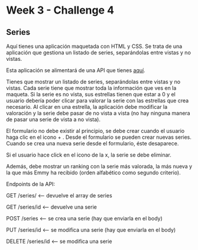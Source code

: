 # Week 3 - Challenge 4

## Series

Aquí tienes una aplicación maquetada con HTML y CSS. Se trata de una aplicación que gestiona un listado de series, separándolas entre vistas y no vistas.

Esta aplicación se alimentará de una API que tienes [aquí](https://github.com/SkylabCoders/skylab-bootcamp-202109-bcn/tree/main/week3/series-api/).

Tienes que mostrar un listado de series, separándolas entre vistas y no vistas. Cada serie tiene que mostrar toda la información que ves en la maqueta. Si la serie es no vista, sus estrellas tienen que estar a 0 y el usuario debería poder clicar para valorar la serie con las estrellas que crea necesario. Al clicar en una estrella, la aplicación debe modificar la valoración y la serie debe pasar de no vista a vista (no hay ninguna manera de pasar una serie de vista a no vista).

El formulario no debe existir al principio, se debe crear cuando el usuario haga clic en el icono + . Desde el formulario se pueden crear nuevas series. Cuando se crea una nueva serie desde el formulario, éste desaparece.

Si el usuario hace click en el icono de la x, la serie se debe eliminar.

Además, debe mostrar un ranking con la serie más valorada, la más nueva y la que más Emmy ha recibido (orden alfabético como segundo criterio).

Endpoints de la API:

GET /series/ <-- devuelve el array de series

GET /series/id <-- devuelve una serie

POST /series <-- se crea una serie (hay que enviarla en el body)

PUT /series/id <-- se modifica una serie (hay que enviarla en el body)

DELETE /series/id <-- se modifica una serie
